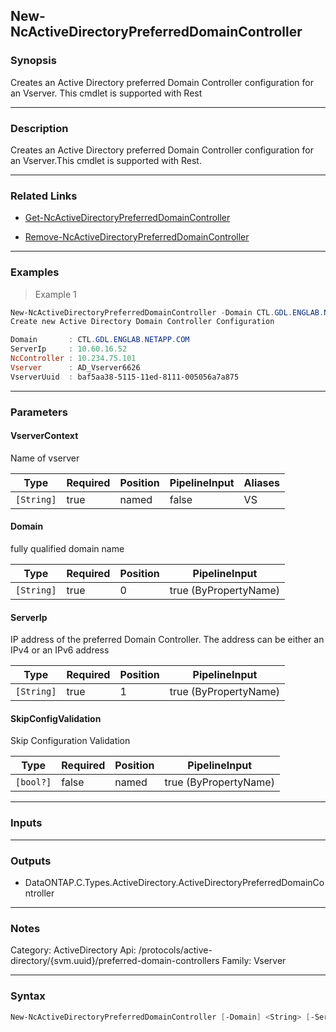 New-NcActiveDirectoryPreferredDomainController
----------------------------------------------

### Synopsis
Creates an Active Directory preferred Domain Controller configuration for an Vserver. This cmdlet is supported with Rest

---

### Description

Creates an Active Directory preferred Domain Controller configuration for an Vserver.This cmdlet is supported with Rest.

---

### Related Links
* [Get-NcActiveDirectoryPreferredDomainController](Get-NcActiveDirectoryPreferredDomainController)

* [Remove-NcActiveDirectoryPreferredDomainController](Remove-NcActiveDirectoryPreferredDomainController)

---

### Examples
> Example 1

```PowerShell
New-NcActiveDirectoryPreferredDomainController -Domain CTL.GDL.ENGLAB.NETAPP.COM -ServerIp 10.60.16.52 -VserverContext AD_Vserver5850 -SkipConfigValidation $True
Create new Active Directory Domain Controller Configuration

Domain       : CTL.GDL.ENGLAB.NETAPP.COM
ServerIp     : 10.60.16.52
NcController : 10.234.75.101
Vserver      : AD_Vserver6626
VserverUuid  : baf5aa38-5115-11ed-8111-005056a7a875

```

---

### Parameters
#### **VserverContext**
Name of vserver

|Type      |Required|Position|PipelineInput|Aliases|
|----------|--------|--------|-------------|-------|
|`[String]`|true    |named   |false        |VS     |

#### **Domain**
fully qualified domain name

|Type      |Required|Position|PipelineInput        |
|----------|--------|--------|---------------------|
|`[String]`|true    |0       |true (ByPropertyName)|

#### **ServerIp**
IP address of the preferred Domain Controller. The address can be either an IPv4 or an IPv6 address

|Type      |Required|Position|PipelineInput        |
|----------|--------|--------|---------------------|
|`[String]`|true    |1       |true (ByPropertyName)|

#### **SkipConfigValidation**
Skip Configuration Validation

|Type     |Required|Position|PipelineInput        |
|---------|--------|--------|---------------------|
|`[bool?]`|false   |named   |true (ByPropertyName)|

---

### Inputs

---

### Outputs
* DataONTAP.C.Types.ActiveDirectory.ActiveDirectoryPreferredDomainController

---

### Notes
Category: ActiveDirectory
Api: /protocols/active-directory/{svm.uuid}/preferred-domain-controllers
Family: Vserver

---

### Syntax
```PowerShell
New-NcActiveDirectoryPreferredDomainController [-Domain] <String> [-ServerIp] <String> -VserverContext <String> [<CommonParameters>]
```
